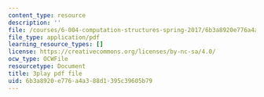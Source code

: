 ```yaml
---
content_type: resource
description: ''
file: /courses/6-004-computation-structures-spring-2017/6b3a8920e776a4a388d1395c39605b79_Sqhb-TGC4aQ.pdf
file_type: application/pdf
learning_resource_types: []
license: https://creativecommons.org/licenses/by-nc-sa/4.0/
ocw_type: OCWFile
resourcetype: Document
title: 3play pdf file
uid: 6b3a8920-e776-a4a3-88d1-395c39605b79
---
```

